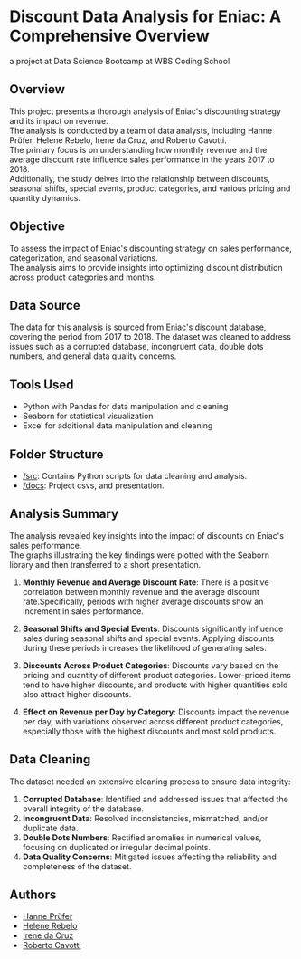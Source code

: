 # Discount Data Analysis for Eniac: A Comprehensive Overview  
 a project at Data Science Bootcamp at WBS Coding School

## Overview  

This project presents a thorough analysis of Eniac's discounting strategy and its impact on revenue.  
The analysis is conducted by a team of data analysts, including Hanne Prüfer, Helene Rebelo, Irene da Cruz, and Roberto Cavotti.   
The primary focus is on understanding how monthly revenue and the average discount rate influence sales performance in the years 2017 to 2018.  
Additionally, the study delves into the relationship between discounts, seasonal shifts, special events, product categories, and various pricing and quantity dynamics.

## Objective

To assess the impact of Eniac's discounting strategy on sales performance, categorization, and seasonal variations.  
The analysis aims to provide insights into optimizing discount distribution across product categories and months.

## Data Source

The data for this analysis is sourced from Eniac's discount database, covering the period from 2017 to 2018. The dataset was cleaned to address issues such as a corrupted database, incongruent data, double dots numbers, and general data quality concerns.

## Tools Used

- Python with Pandas for data manipulation and cleaning
- Seaborn for statistical visualization
- Excel for additional data manipulation and cleaning

## Folder Structure

- [/src](https://github.com/HannePruefer/Data_Cleaning/tree/main/src): Contains Python scripts for data cleaning and analysis.
- [/docs](https://github.com/HannePruefer/Data_Cleaning/tree/main/data): Project csvs, and presentation.

## Analysis Summary

The analysis revealed key insights into the impact of discounts on Eniac's sales performance.  
The graphs illustrating the key findings were plotted with the Seaborn library and then transferred to a short presentation.

1. **Monthly Revenue and Average Discount Rate**: There is a positive correlation between monthly revenue and the average discount rate.Specifically, periods with higher average discounts show an increment in sales performance.

3. **Seasonal Shifts and Special Events**: Discounts significantly influence sales during seasonal shifts and special events. Applying discounts during these periods increases the likelihood of generating sales.

4. **Discounts Across Product Categories**: Discounts vary based on the pricing and quantity of different product categories. Lower-priced items tend to have higher discounts, and products with higher quantities sold also attract higher discounts.

5. **Effect on Revenue per Day by Category**: Discounts impact the revenue per day, with variations observed across different product categories, especially those with the highest discounts and most sold products.

## Data Cleaning

The dataset needed an extensive cleaning process to ensure data integrity:

1. **Corrupted Database**: Identified and addressed issues that affected the overall integrity of the database.
2. **Incongruent Data**: Resolved inconsistencies, mismatched, and/or duplicate data.
3. **Double Dots Numbers**: Rectified anomalies in numerical values, focusing on duplicated or irregular decimal points.
4. **Data Quality Concerns**: Mitigated issues affecting the reliability and completeness of the dataset.



## Authors

- [Hanne Prüfer](https://github.com/HannePruefer)
- [Helene Rebelo](https://github.com/HeleneRebelo)
- [Irene da Cruz](https://github.com/IreneDaCruz)
- [Roberto Cavotti](https://github.com/RobertoCavotti)
